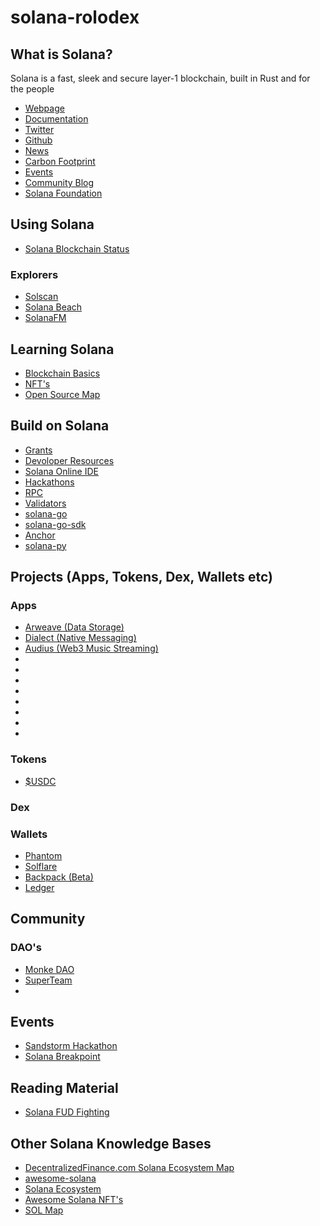 # solana-rolodex

## What is Solana?
Solana is a fast, sleek and secure layer-1 blockchain, built in Rust and for the people
* [Webpage](https://solana.com/)
* [Documentation](https://docs.solana.com/)
* [Twitter](https://twitter.com/solana)
* [Github](https://github.com/solana-labs)
* [News](https://solana.com/news)
* [Carbon Footprint](https://solana.com/environment)
* [Events](https://solana.com/events)
* [Community Blog](https://solana.com/community)
* [Solana Foundation](https://solana.org/)

## Using Solana
* [Solana Blockchain Status](https://status.solana.com/)

### Explorers
* [Solscan](https://solscan.io/)
* [Solana Beach](https://solanabeach.io/)
* [SolanaFM](https://solana.fm/)

## Learning Solana
* [Blockchain Basics](https://solana.com/learn/blockchain-basics)
* [NFT's](https://solana.com/learn/nfts)
* [Open Source Map](https://twitter.com/holaplex/status/1599837713670119425?s=20&t=wl10XfT8jgUHDueQr36qSQ)

## Build on Solana
* [Grants](https://solana.org/grants)
* [Devoloper Resources](https://solana.com/developers)
* [Solana Online IDE](https://beta.solpg.io/tutorials)
* [Hackathons](https://solana.com/hackathon)
* [RPC](https://solana.com/rpc)
* [Validators](https://solana.com/validators)
* [solana-go](https://github.com/gagliardetto/solana-go)
* [solana-go-sdk](https://github.com/portto/solana-go-sdk)
* [Anchor](https://github.com/coral-xyz/anchor)
* [solana-py](https://github.com/michaelhly/solana-py)
## Projects (Apps, Tokens, Dex, Wallets etc)

### Apps
* [Arweave (Data Storage)](https://www.arweave.org/)
* [Dialect (Native Messaging)](https://www.dialect.to/)
* [Audius (Web3 Music Streaming)](https://audius.co/)
* []()
* []()
* []()
* []()
* []()
* []()
* []()
* []()

### Tokens 
* [$USDC](https://www.circle.com/en/)
### Dex

### Wallets
* [Phantom](https://phantom.app/)
* [Solflare](https://solflare.com/)
* [Backpack (Beta)](https://www.backpack.app/)
* [Ledger](https://www.ledger.com/)
## Community
### DAO's
* [Monke DAO](https://www.monkedao.io/)
* [SuperTeam](https://superteam.fun/)
* 

## Events
* [Sandstorm Hackathon](https://www.sandstormhackathon.com/)
* [Solana Breakpoint](https://solana.com/breakpoint)

## Reading Material
* [Solana FUD Fighting](https://frictionlesscapital.substack.com/p/making-the-case-for-solana-fighting)

## Other Solana Knowledge Bases
* [DecentralizedFinance.com Solana Ecosystem Map](https://dezentralizedfinance.com/solana-ecosystem/)
* [awesome-solana](https://github.com/mtreerungroj/awesome-solana)
* [Solana Ecosystem](https://solana.com/ecosystem)
* [Awesome Solana NFT's](https://github.com/ilmoi/awesome-solana-nfts)
* [SOL Map](https://solmap.app/)
